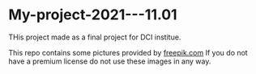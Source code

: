 # My-project-2021---11.01
 
THis project made as a final project for DCI institue.

This repo contains some pictures provided by <a href="https://www.freepik.com/">freepik.com</a> If you do not have a premium license do not use these images in any way.
